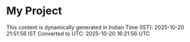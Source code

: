 # My Project

This content is dynamically generated in Indian Time (IST): 2025-10-20 21:51:56 IST
Converted to UTC: 2025-10-20 16:21:56 UTC
